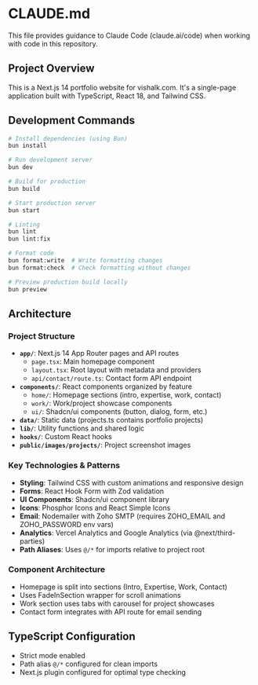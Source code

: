 # CLAUDE.md

This file provides guidance to Claude Code (claude.ai/code) when working with code in this repository.

## Project Overview

This is a Next.js 14 portfolio website for vishalk.com. It's a single-page application built with TypeScript, React 18, and Tailwind CSS.

## Development Commands

```bash
# Install dependencies (using Bun)
bun install

# Run development server
bun dev

# Build for production
bun build

# Start production server
bun start

# Linting
bun lint
bun lint:fix

# Format code
bun format:write  # Write formatting changes
bun format:check  # Check formatting without changes

# Preview production build locally
bun preview
```

## Architecture

### Project Structure
- **`app/`**: Next.js 14 App Router pages and API routes
  - `page.tsx`: Main homepage component
  - `layout.tsx`: Root layout with metadata and providers
  - `api/contact/route.ts`: Contact form API endpoint
- **`components/`**: React components organized by feature
  - `home/`: Homepage sections (intro, expertise, work, contact)
  - `work/`: Work/project showcase components
  - `ui/`: Shadcn/ui components (button, dialog, form, etc.)
- **`data/`**: Static data (projects.ts contains portfolio projects)
- **`lib/`**: Utility functions and shared logic
- **`hooks/`**: Custom React hooks
- **`public/images/projects/`**: Project screenshot images

### Key Technologies & Patterns
- **Styling**: Tailwind CSS with custom animations and responsive design
- **Forms**: React Hook Form with Zod validation
- **UI Components**: Shadcn/ui component library
- **Icons**: Phosphor Icons and React Simple Icons
- **Email**: Nodemailer with Zoho SMTP (requires ZOHO_EMAIL and ZOHO_PASSWORD env vars)
- **Analytics**: Vercel Analytics and Google Analytics (via @next/third-parties)
- **Path Aliases**: Uses `@/*` for imports relative to project root

### Component Architecture
- Homepage is split into sections (Intro, Expertise, Work, Contact)
- Uses FadeInSection wrapper for scroll animations
- Work section uses tabs with carousel for project showcases
- Contact form integrates with API route for email sending

## TypeScript Configuration
- Strict mode enabled
- Path alias `@/*` configured for clean imports
- Next.js plugin configured for optimal type checking